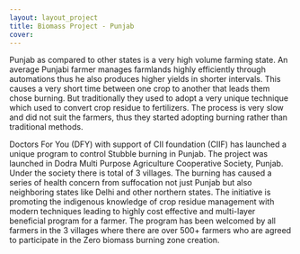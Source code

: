 ```yaml
---
layout: layout_project
title: Biomass Project - Punjab
cover:
---
```


Punjab as compared to other states is a very high volume farming state. An average Punjabi farmer manages farmlands highly efficiently through automations thus he also produces higher yields in shorter intervals. This causes a very short time between one crop to another that leads them chose burning. But traditionally they used to adopt a very unique technique which used to convert crop residue to fertilizers. The process is very slow and did not suit the farmers, thus they started adopting burning rather than traditional methods.

Doctors For You (DFY) with support of CII foundation (CIIF) has launched a unique program to control Stubble burning in Punjab. The project was launched in Dodra Multi Purpose Agriculture Cooperative Society, Punjab. Under the society there is total of 3 villages. The burning has caused a series of health concern from suffocation not just Punjab but also neighboring states like Delhi and other northern states. The initiative is promoting the indigenous knowledge of crop residue management with modern techniques leading to highly cost effective and multi-layer beneficial program for a farmer. The program has been welcomed by all farmers in the 3 villages where there are over 500+ farmers who are agreed to participate in the Zero biomass burning zone creation.
